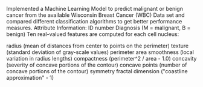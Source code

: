 Implemented a Machine Learning Model to predict malignant or benign cancer from the available Wisconsin Breast Cancer (WBC) Data set and compared different classification algorithms to get better performance measures.
Attribute Information:
ID number
Diagnosis (M = malignant, B = benign)
Ten real-valued features are computed for each cell nucleus:

radius (mean of distances from center to points on the perimeter)
texture (standard deviation of gray-scale values)
perimeter
area
smoothness (local variation in radius lengths)
compactness (perimeter^2 / area - 1.0)
concavity (severity of concave portions of the contour)
concave points (number of concave portions of the contour)
symmetry
fractal dimension ("coastline approximation" - 1)
